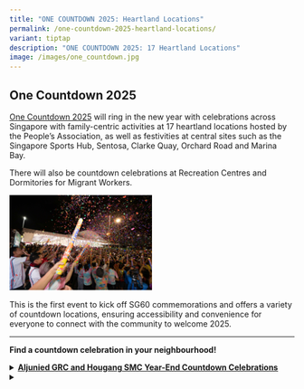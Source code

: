 ```yaml
---
title: "ONE COUNTDOWN 2025: Heartland Locations"
permalink: /one-countdown-2025-heartland-locations/
variant: tiptap
description: "ONE COUNTDOWN 2025: 17 Heartland Locations"
image: /images/one_countdown.jpg
---
```

<h2>One Countdown 2025</h2>
<p><a href="https://www.gowhere.gov.sg/onecountdown/" rel="noopener nofollow" target="_blank">One Countdown 2025</a> will
ring in the new year with celebrations across Singapore with family-centric
activities at 17 heartland locations hosted by the People’s Association,
as well as festivities at central sites such as the Singapore Sports Hub,
Sentosa, Clarke Quay, Orchard Road and Marina Bay.</p>
<p>There will also be countdown celebrations at Recreation Centres and Dormitories
for Migrant Workers.</p>
<p></p>
<div class="isomer-image-wrapper">
<img style="width: 50%;" height="auto" width="100%" alt="" src="/images/one_countdown_1.jpg">
</div>
<p>This is the first event to kick off SG60 commemorations and offers a variety
of countdown locations, ensuring accessibility and convenience for everyone
to connect with the community to welcome 2025.</p>
<hr>
<p><strong>Find a countdown celebration in your neighbourhood!</strong>
</p>
<div data-type="detailGroup" class="isomer-accordion isomer-accordion-white">
<details class="isomer-details">
<summary><strong><a href="https://www.facebook.com/share/v/1AsKuAndcc/" rel="noopener noreferrer nofollow" target="_blank"><u>Aljunied GRC and Hougang SMC Year-End Countdown Celebrations</u></a></strong>
</summary>
<div data-type="detailsContent" class="isomer-details-content">
<p><strong>Organiser(s): </strong>Aljunied GRC and Hougang GROs</p>
<p><strong>Date: </strong>31 Dec 2024</p>
<p><strong>Time:</strong> 10pm to 12.30am</p>
<p><strong>Venue:</strong> Hougang – Open field beside Hougang MRT Exit C</p>
<p>The celebration will feature a sensory-rich Night Bazaar offering traditional
delights from various cultures, including tutu kueh, Ramly burgers, and
vadai.</p>
<p>&nbsp;</p>
<p>Residents can look forward to performances ranging from local singer-songwriters
to LED drum and Samba percussion spectacles, culminating in a grand finale
by homegrown singers Odelia Rei, The Great Ziyi, and Alicia Huang.</p>
<p>&nbsp;</p>
<p>Residents have also come together to fold 2,025 crane origami. As midnight
approaches, a video featuring 2,025 wishes from residents will usher in
the New Year.</p>
<p></p>
</div>
</details>
<details class="isomer-details">
<summary></summary>
<div data-type="detailsContent" class="isomer-details-content">
<p></p>
</div>
</details>
</div>
<p></p>